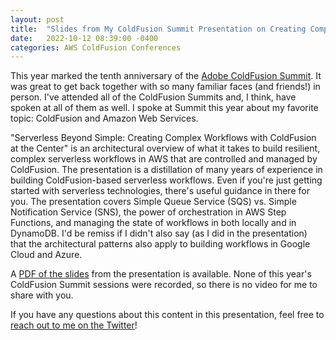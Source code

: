 ```yaml
---
layout: post
title:  "Slides from My ColdFusion Summit Presentation on Creating Complex Serverless Workflows with CFML at the Center"
date:   2022-10-12 08:39:00 -0400
categories: AWS ColdFusion Conferences
---
```


This year marked the tenth anniversary of the [Adobe ColdFusion Summit](https://cfsummit.adobeevents.com). It was great to get back together with so many familiar faces (and friends!) in person. I've attended all of the ColdFusion Summits and, I think, have spoken at all of them as well. I spoke at Summit this year about my favorite topic: ColdFusion and Amazon Web Services.

"Serverless Beyond Simple: Creating Complex Workflows with ColdFusion at the Center" is an architectural overview of what it takes to build resilient, complex serverless workflows in AWS that are controlled and managed by ColdFusion. The presentation is a distillation of many years of experience in building ColdFusion-based serverless workflows. Even if you're just getting started with serverless technologies, there's useful guidance in there for you. The presentation covers Simple Queue Service (SQS) vs. Simple Notification Service (SNS), the power of orchestration in AWS Step Functions, and managing the state of workflows in both locally and in DynamoDB. I'd be remiss if I didn't also say (as I did in the presentation) that the architectural patterns also apply to building workflows in Google Cloud and Azure.

A [PDF of the slides](https://brianklaas.net/assets/pdf/CFSummit2022-ServerlessNotSimple.pdf) from the presentation is available. None of this year's ColdFusion Summit sessions were recorded, so there is no video for me to share with you.

If you have any questions about this content in this presentation, feel free to [reach out to me on the Twitter](https://twitter.com/brian_klaas)!
